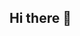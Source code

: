 ## Hi there 👋

<!--
**AsanulSohan/AsanulSohan** is a ✨ _special_ ✨ repository because its `README.md` (this file) appears on your GitHub profile.

Here are some ideas to get you started:

- 🔭 I’m currently working on ...
- 🌱 I’m currently learning Git and Github..
- 👯 I’m looking to collaborate on to anyone...
- 🤔 I’m looking for help with ...
- 💬 Ask me about anything. I'm open.
- 📫 How to reach me: 
in facebook: fb id link: https://www.facebook.com/asanul.sohan/
instagram id link: https://www.instagram.com/asanul_sohan/
X(twitter) accouont link: https://x.com/AsanulSohan
thread ac link: https://www.threads.net/@asanul_sohan?hl=en
linkedin ac link: https://www.linkedin.com/in/asanul-hoque-sohan-8222a9337/
- 😄 Pronouns: ...
- ⚡ Fun fact: ...
-->
